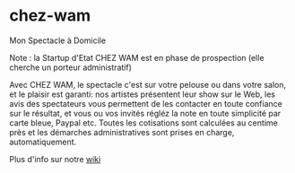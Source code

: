 # chez-wam
Mon Spectacle à Domicile

Note : la Startup d'Etat CHEZ WAM est en phase de prospection (elle cherche un porteur administratif)

Avec CHEZ WAM, le spectacle c'est sur votre pelouse ou dans votre salon, et le plaisir est garanti: nos artistes présentent leur show sur le Web, les avis des spectateurs vous permettent de les contacter en toute confiance sur le résultat, et vous ou vos invités régléz la note en toute simplicité par carte bleue, Paypal etc. Toutes les cotisations sont calculées au centime près et les démarches administratives sont prises en charge, automatiquement.

Plus d'info sur notre [wiki](https://github.com/sgmap/chez-wam/wiki)
